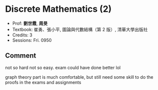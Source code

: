 # Discrete Mathematics (2)

- Prof: **劉世霞**, **周旻**
- Textbook: 崔勇、張小平, 圖論與代數結構（第 2 版）, 清華大學出版社
- Credits: 3
- Sessions: Fri. 0950

## Comment

not so hard not so easy. exam could have done better lol

graph theory part is much comfortable, but still need some skill to do the proofs in the exams and assignments

